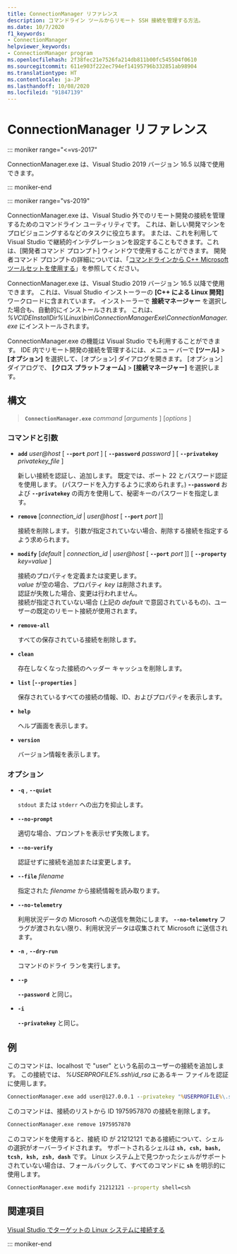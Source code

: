 ```yaml
---
title: ConnectionManager リファレンス
description: コマンドライン ツールからリモート SSH 接続を管理する方法。
ms.date: 10/7/2020
f1_keywords:
- ConnectionManager
helpviewer_keywords:
- ConnectionManager program
ms.openlocfilehash: 2f38fec21e7526fa214db811b00fc545504f0610
ms.sourcegitcommit: 611e903f222ec794ef14195796b332851ab98904
ms.translationtype: HT
ms.contentlocale: ja-JP
ms.lasthandoff: 10/08/2020
ms.locfileid: "91847139"
---
```

# <a name="connectionmanager-reference"></a>ConnectionManager リファレンス

::: moniker range="<=vs-2017"

ConnectionManager.exe は、Visual Studio 2019 バージョン 16.5 以降で使用できます。

::: moniker-end

::: moniker range="vs-2019"

ConnectionManager.exe は、Visual Studio 外でのリモート開発の接続を管理するためのコマンドライン ユーティリティです。 これは、新しい開発マシンをプロビジョニングするなどのタスクに役立ちます。 または、これを利用して Visual Studio で継続的インテグレーションを設定することもできます。これは、[開発者コマンド プロンプト] ウィンドウで使用することができます。 開発者コマンド プロンプトの詳細については、「[コマンドラインから C++ Microsoft ツールセットを使用する](../build/building-on-the-command-line.md)」を参照してください。

ConnectionManager.exe は、Visual Studio 2019 バージョン 16.5 以降で使用できます。 これは、Visual Studio インストーラーの **[C++ による Linux 開発]** ワークロードに含まれています。 インストーラーで **接続マネージャー** を選択した場合も、自動的にインストールされます。 これは、 *%VCIDEInstallDir%\\Linux\\bin\\ConnectionManagerExe\\ConnectionManager.exe* にインストールされます。

ConnectionManager.exe の機能は Visual Studio でも利用することができます。 IDE 内でリモート開発の接続を管理するには、メニュー バーで **[ツール]**  >  **[オプション]** を選択して、[オプション] ダイアログを開きます。 [オプション] ダイアログで、 **[クロス プラットフォーム]**  >  **[接続マネージャー]** を選択します。

## <a name="syntax"></a>構文

> **`ConnectionManager.exe`** *command* \[*arguments* ] \[*options* ]

### <a name="commands-and-arguments"></a>コマンドと引数

- **`add`** *user\@host* \[ **`--port`** *port* ] \[ **`--password`** *password* ] \[ **`--privatekey`** *privatekey_file* ]

  新しい接続を認証し、追加します。 既定では、ポート 22 とパスワード認証を使用します。 (パスワードを入力するように求められます。) **-`-password`** および **`--privatekey`** の両方を使用して、秘密キーのパスワードを指定します。

- **`remove`** \[*connection_id* \| *user\@host* \[ **`--port`** *port* ]]

  接続を削除します。 引数が指定されていない場合、削除する接続を指定するよう求められます。
  
- **`modify`** \[*default* \| *connection_id* \| *user\@host* \[ **`--port`** *port* ]] \[ **`--property`** *key=value* ]

  接続のプロパティを定義または変更します。\
  *value* が空の場合、プロパティ *key* は削除されます。\
  認証が失敗した場合、変更は行われません。\
  接続が指定されていない場合 (上記の *default* で意図されているもの)、ユーザーの既定のリモート接続が使用されます。

- **`remove-all`**

  すべての保存されている接続を削除します。
  
- **`clean`**

  存在しなくなった接続のヘッダー キャッシュを削除します。 

- **`list`** \[**`--properties`** ]

  保存されているすべての接続の情報、ID、およびプロパティを表示します。 

- **`help`**

  ヘルプ画面を表示します。

- **`version`**

  バージョン情報を表示します。

### <a name="options"></a>オプション

- **`-q`** , **`--quiet`**

  `stdout` または `stderr` への出力を抑止します。

- **`--no-prompt`**

  適切な場合、プロンプトを表示せず失敗します。

- **`--no-verify`**

  認証せずに接続を追加または変更します。

- **`--file`** *filename*

  指定された *filename* から接続情報を読み取ります。

- **`--no-telemetry`**

  利用状況データの Microsoft への送信を無効にします。 **`--no-telemetry`** フラグが渡されない限り、利用状況データは収集されて Microsoft に送信されます。  

- **`-n`** , **`--dry-run`**

  コマンドのドライ ランを実行します。
 
- **`--p`**

  **`--password`** と同じ。

- **`-i`**

  **`--privatekey`** と同じ。

## <a name="examples"></a>例

このコマンドは、localhost で "user" という名前のユーザーの接続を追加します。 この接続では、 *%USERPROFILE%\.ssh\id_rsa* にあるキー ファイルを認証に使用します。

```cmd
ConnectionManager.exe add user@127.0.0.1 --privatekey "%USERPROFILE%\.ssh\id_rsa"
```

このコマンドは、接続のリストから ID 1975957870 の接続を削除します。

```cmd
ConnectionManager.exe remove 1975957870
```

このコマンドを使用すると、接続 ID が 21212121 である接続について、シェルの選択がオーバーライドされます。 サポートされるシェルは **`sh, csh, bash, tcsh, ksh, zsh, dash`** です。 Linux システム上で見つかったシェルがサポートされていない場合は、フォールバックして、すべてのコマンドに **`sh`** を明示的に使用します。

```cmd
ConnectionManager.exe modify 21212121 --property shell=csh
```

## <a name="see-also"></a>関連項目

[Visual Studio でターゲットの Linux システムに接続する](connect-to-your-remote-linux-computer.md)

::: moniker-end